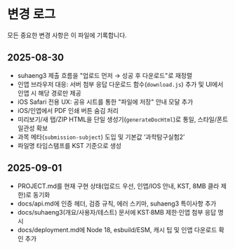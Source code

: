 # 변경 로그

모든 중요한 변경 사항은 이 파일에 기록합니다.

## 2025-08-30

- suhaeng3 제출 흐름을 "업로드 먼저 → 성공 후 다운로드"로 재정렬
- 인앱 브라우저 대응: 서버 첨부 응답 다운로드 함수(`download.js`) 추가 및 UI에서 인앱 시 해당 경로만 제공
- iOS Safari 전용 UX: 공유 시트를 통한 "파일에 저장" 안내 모달 추가
- iOS/인앱에서 PDF 인쇄 버튼 숨김 처리
- 미리보기/새 탭/ZIP HTML을 단일 생성기(`generateDocHtml`)로 통일, 스타일/폰트 일관성 확보
- 과목 메타(`submission-subject`) 도입 및 기본값 ‘과학탐구실험2’
- 파일명 타임스탬프를 KST 기준으로 생성

## 2025-09-01

- PROJECT.md를 현재 구현 상태(업로드 우선, 인앱/IOS 안내, KST, 8MB 클라 제한)로 동기화
- docs/api.md에 인증 헤더, 검증 규칙, 에러 스키마, suhaeng3 특이사항 추가
- docs/suhaeng3(개요/사용자/테스트) 문서에 KST·8MB 제한·인앱 첨부 응답 명시
- docs/deployment.md에 Node 18, esbuild/ESM, 캐시 팁 및 인앱 다운로드 확인 추가